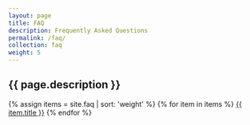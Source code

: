 ```yaml
---
layout: page
title: FAQ
description: Frequently Asked Questions
permalink: /faq/
collection: faq
weight: 5
---
```


## {{ page.description }}

{% assign items = site.faq | sort: 'weight' %}
{% for item in items %}
  <a href="{{ site.baseurl }}{{ item.url }}">{{ item.title }}</a>
{% endfor %}